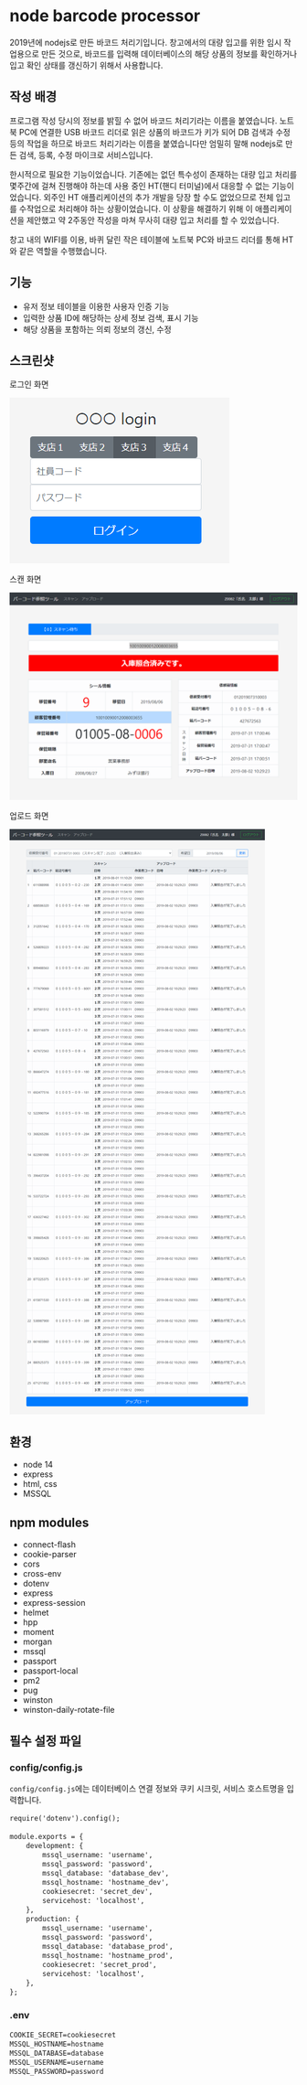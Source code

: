 # node barcode processor
2019년에 nodejs로 만든 바코드 처리기입니다. 창고에서의 대량 입고를 위한 임시 작업용으로 만든 것으로, 바코드를 입력해 데이터베이스의 해당 상품의 정보를 확인하거나 입고 확인 상태를 갱신하기 위해서 사용합니다.

## 작성 배경
프로그램 작성 당시의 정보를 밝힐 수 없어 바코드 처리기라는 이름을 붙였습니다. 노트북 PC에 연결한 USB 바코드 리더로 읽은 상품의 바코드가 키가 되어 DB 검색과 수정 등의 작업을 하므로 바코드 처리기라는 이름을 붙였습니다만 엄밀히 말해 nodejs로 만든 검색, 등록, 수정 마이크로 서비스입니다.

한시적으로 필요한 기능이었습니다. 기존에는 없던 특수성이 존재하는 대량 입고 처리를 몇주간에 걸쳐 진행해야 하는데 사용 중인 HT(핸디 터미널)에서 대응할 수 없는 기능이었습니다. 외주인 HT 애플리케이션의 추가 개발을 당장 할 수도 없었으므로 전체 입고를 수작업으로 처리해야 하는 상황이었습니다. 이 상황을 해결하기 위해 이 애플리케이션을 제안했고 약 2주동안 작성을 마쳐 무사히 대량 입고 처리를 할 수 있었습니다.

창고 내의 WIFI를 이용, 바퀴 달린 작은 테이블에 노트북 PC와 바코드 리더를 통해 HT와 같은 역할을 수행했습니다.

## 기능
- 유저 정보 테이블을 이용한 사용자 인증 기능
- 입력한 상품 ID에 해당하는 상세 정보 검색, 표시 기능
- 해당 상품을 포함하는 의뢰 정보의 갱신, 수정

## 스크린샷
로그인 화면

![로그인](screenshots/node-barcode-reader_login.png)

스캔 화면

![스캔](screenshots/node-barcode-reader_scan2.png)

업로드 화면

![업로드](screenshots/node-barcode-reader_list.png)

## 환경
- node 14
- express
- html, css
- MSSQL

## npm modules
- connect-flash 
- cookie-parser
- cors
- cross-env
- dotenv
- express
- express-session
- helmet
- hpp
- moment
- morgan
- mssql
- passport
- passport-local
- pm2
- pug
- winston
- winston-daily-rotate-file

## 필수 설정 파일
### config/config.js
`config/config.js`에는 데이터베이스 연결 정보와 쿠키 시크릿, 서비스 호스트명을 입력합니다.
```
require('dotenv').config();

module.exports = {
    development: {
        mssql_username: 'username',
        mssql_password: 'password',
        mssql_database: 'database_dev',
        mssql_hostname: 'hostname_dev',
        cookiesecret: 'secret_dev',
        servicehost: 'localhost',
    },
    production: {
        mssql_username: 'username',
        mssql_password: 'password',
        mssql_database: 'database_prod',
        mssql_hostname: 'hostname_prod',
        cookiesecret: 'secret_prod',
        servicehost: 'localhost',
    },
};
```

### .env
```
COOKIE_SECRET=cookiesecret
MSSQL_HOSTNAME=hostname
MSSQL_DATABASE=database
MSSQL_USERNAME=username
MSSQL_PASSWORD=password
```